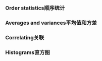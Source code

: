 ### Order statistics顺序统计

### Averages and variances平均值和方差

### Correlating关联

### Histograms直方图



